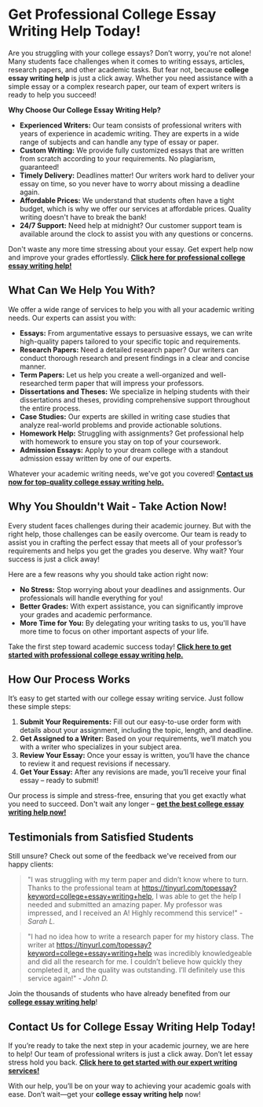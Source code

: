 # Get Professional College Essay Writing Help Today!

Are you struggling with your college essays? Don’t worry, you're not alone! Many students face challenges when it comes to writing essays, articles, research papers, and other academic tasks. But fear not, because **college essay writing help** is just a click away. Whether you need assistance with a simple essay or a complex research paper, our team of expert writers is ready to help you succeed!

**Why Choose Our College Essay Writing Help?**

- **Experienced Writers:** Our team consists of professional writers with years of experience in academic writing. They are experts in a wide range of subjects and can handle any type of essay or paper.
- **Custom Writing:** We provide fully customized essays that are written from scratch according to your requirements. No plagiarism, guaranteed!
- **Timely Delivery:** Deadlines matter! Our writers work hard to deliver your essay on time, so you never have to worry about missing a deadline again.
- **Affordable Prices:** We understand that students often have a tight budget, which is why we offer our services at affordable prices. Quality writing doesn't have to break the bank!
- **24/7 Support:** Need help at midnight? Our customer support team is available around the clock to assist you with any questions or concerns.

Don't waste any more time stressing about your essay. Get expert help now and improve your grades effortlessly. [**Click here for professional college essay writing help!**](https://tinyurl.com/topessay?keyword=college+essay+writing+help)

## What Can We Help You With?

We offer a wide range of services to help you with all your academic writing needs. Our experts can assist you with:

- **Essays:** From argumentative essays to persuasive essays, we can write high-quality papers tailored to your specific topic and requirements.
- **Research Papers:** Need a detailed research paper? Our writers can conduct thorough research and present findings in a clear and concise manner.
- **Term Papers:** Let us help you create a well-organized and well-researched term paper that will impress your professors.
- **Dissertations and Theses:** We specialize in helping students with their dissertations and theses, providing comprehensive support throughout the entire process.
- **Case Studies:** Our experts are skilled in writing case studies that analyze real-world problems and provide actionable solutions.
- **Homework Help:** Struggling with assignments? Get professional help with homework to ensure you stay on top of your coursework.
- **Admission Essays:** Apply to your dream college with a standout admission essay written by one of our experts.

Whatever your academic writing needs, we've got you covered! [**Contact us now for top-quality college essay writing help.**](https://tinyurl.com/topessay?keyword=college+essay+writing+help)

## Why You Shouldn't Wait - Take Action Now!

Every student faces challenges during their academic journey. But with the right help, those challenges can be easily overcome. Our team is ready to assist you in crafting the perfect essay that meets all of your professor’s requirements and helps you get the grades you deserve. Why wait? Your success is just a click away!

Here are a few reasons why you should take action right now:

- **No Stress:** Stop worrying about your deadlines and assignments. Our professionals will handle everything for you!
- **Better Grades:** With expert assistance, you can significantly improve your grades and academic performance.
- **More Time for You:** By delegating your writing tasks to us, you'll have more time to focus on other important aspects of your life.

Take the first step toward academic success today! [**Click here to get started with professional college essay writing help.**](https://tinyurl.com/topessay?keyword=college+essay+writing+help)

## How Our Process Works

It’s easy to get started with our college essay writing service. Just follow these simple steps:

1. **Submit Your Requirements:** Fill out our easy-to-use order form with details about your assignment, including the topic, length, and deadline.
2. **Get Assigned to a Writer:** Based on your requirements, we’ll match you with a writer who specializes in your subject area.
3. **Review Your Essay:** Once your essay is written, you’ll have the chance to review it and request revisions if necessary.
4. **Get Your Essay:** After any revisions are made, you’ll receive your final essay – ready to submit!

Our process is simple and stress-free, ensuring that you get exactly what you need to succeed. Don't wait any longer – [**get the best college essay writing help now!**](https://tinyurl.com/topessay?keyword=college+essay+writing+help)

## Testimonials from Satisfied Students

Still unsure? Check out some of the feedback we've received from our happy clients:

> "I was struggling with my term paper and didn’t know where to turn. Thanks to the professional team at https://tinyurl.com/topessay?keyword=college+essay+writing+help, I was able to get the help I needed and submitted an amazing paper. My professor was impressed, and I received an A! Highly recommend this service!" - _Sarah L._

> "I had no idea how to write a research paper for my history class. The writer at https://tinyurl.com/topessay?keyword=college+essay+writing+help was incredibly knowledgeable and did all the research for me. I couldn’t believe how quickly they completed it, and the quality was outstanding. I’ll definitely use this service again!" - _John D._

Join the thousands of students who have already benefited from our [**college essay writing help**](https://tinyurl.com/topessay?keyword=college+essay+writing+help)!

## Contact Us for College Essay Writing Help Today!

If you’re ready to take the next step in your academic journey, we are here to help! Our team of professional writers is just a click away. Don’t let essay stress hold you back. [**Click here to get started with our expert writing services!**](https://tinyurl.com/topessay?keyword=college+essay+writing+help)

With our help, you’ll be on your way to achieving your academic goals with ease. Don’t wait—get your **college essay writing help** now!
